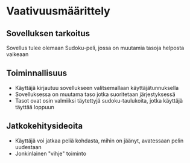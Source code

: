 # Vaativuusmäärittely

## Sovelluksen tarkoitus

Sovellus tulee olemaan Sudoku-peli, jossa on muutamia tasoja helposta vaikeaan

## Toiminnallisuus

* Käyttäjä kirjautuu sovellukseen valitsemallaan käyttäjätunnuksella
* Sovelluksessa on muutama taso jotka suoritetaan järjestyksessä
* Tasot ovat osin valmiiksi täytettyjä sudoku-taulukoita, jotka käyttäjä täyttää loppuun

## Jatkokehitysideoita

* Käyttäjä voi jatkaa peliä kohdasta, mihin on jäänyt, avatessaan pelin uudestaan
* Jonkinlainen "vihje" toiminto

